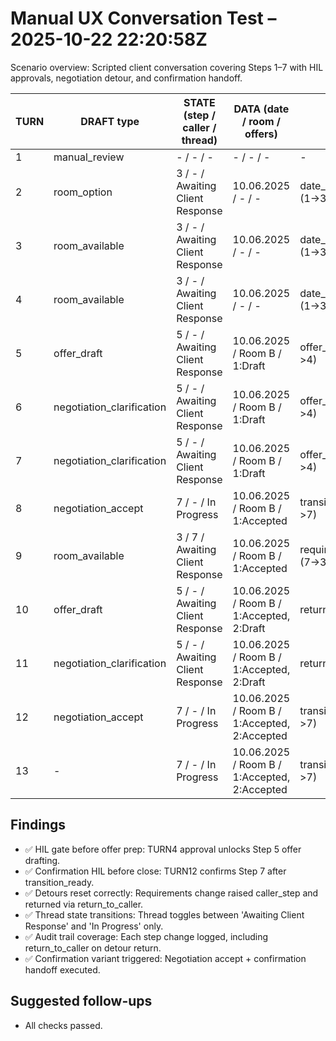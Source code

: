 # Manual UX Conversation Test – 2025-10-22 22:20:58Z

Scenario overview: Scripted client conversation covering Steps 1–7 with HIL approvals, negotiation detour, and confirmation handoff.

| TURN | DRAFT type | STATE (step / caller / thread) | DATA (date / room / offers) | AUDIT tail |
| --- | --- | --- | --- | --- |
| 1 | manual_review | - / - / - | - / - / - | - |
| 2 | room_option | 3 / - / Awaiting Client Response | 10.06.2025 / - / - | date_updated_initial (1->3) |
| 3 | room_available | 3 / - / Awaiting Client Response | 10.06.2025 / - / - | date_updated_initial (1->3) |
| 4 | room_available | 3 / - / Awaiting Client Response | 10.06.2025 / - / - | date_updated_initial (1->3) |
| 5 | offer_draft | 5 / - / Awaiting Client Response | 10.06.2025 / Room B / 1:Draft | offer_generated (4->4) |
| 6 | negotiation_clarification | 5 / - / Awaiting Client Response | 10.06.2025 / Room B / 1:Draft | offer_generated (4->4) |
| 7 | negotiation_clarification | 5 / - / Awaiting Client Response | 10.06.2025 / Room B / 1:Draft | offer_generated (4->4) |
| 8 | negotiation_accept | 7 / - / In Progress | 10.06.2025 / Room B / 1:Accepted | transition_ready (6->7) |
| 9 | room_available | 3 / 7 / Awaiting Client Response | 10.06.2025 / Room B / 1:Accepted | requirements_updated (7->3) |
| 10 | offer_draft | 5 / - / Awaiting Client Response | 10.06.2025 / Room B / 1:Accepted, 2:Draft | return_to_caller (4->7) |
| 11 | negotiation_clarification | 5 / - / Awaiting Client Response | 10.06.2025 / Room B / 1:Accepted, 2:Draft | return_to_caller (4->7) |
| 12 | negotiation_accept | 7 / - / In Progress | 10.06.2025 / Room B / 1:Accepted, 2:Accepted | transition_ready (6->7) |
| 13 | - | 7 / - / In Progress | 10.06.2025 / Room B / 1:Accepted, 2:Accepted | transition_ready (6->7) |

## Findings
- ✅ HIL gate before offer prep: TURN4 approval unlocks Step 5 offer drafting.
- ✅ Confirmation HIL before close: TURN12 confirms Step 7 after transition_ready.
- ✅ Detours reset correctly: Requirements change raised caller_step and returned via return_to_caller.
- ✅ Thread state transitions: Thread toggles between 'Awaiting Client Response' and 'In Progress' only.
- ✅ Audit trail coverage: Each step change logged, including return_to_caller on detour return.
- ✅ Confirmation variant triggered: Negotiation accept + confirmation handoff executed.

## Suggested follow-ups
- All checks passed.
